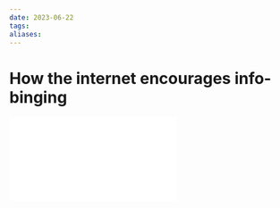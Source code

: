 ```yaml
---
date: 2023-06-22
tags: 
aliases: 
---
```

# How the internet encourages info-binging
![mindfull-attachment](../_drafts/attachments/mindfull-attachment.md)